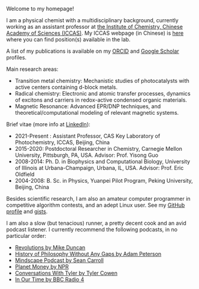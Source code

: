 Welcome to my homepage!

I am a physical chemist with a multidisciplinary background, currently working as an assistant professor at [the Institute of Chemistry, Chinese Academy of Sciences (ICCAS)](http://www.iccas.ac.cn). My ICCAS webpage (in Chinese) is [here](http://jczhao.iccas.ac.cn/jkli) where you can find position(s) available in the lab. 

A list of my publications is available on my [ORCID](https://orcid.org/0000-0003-3355-6518) and [Google Scholar](https://scholar.google.com/citations?user=MAgDzgwAAAAJ&view_op=list_works&sortby=pubdate) profiles. 

Main research areas:
 
 - Transition metal chemistry: Mechanistic studies of photocatalysts with active centers containing d-block metals.
 - Radical chemistry: Electronic and atomic transfer processes, dynamics of excitons and carriers in redox-active condensed organic materials.
 - Magnetic Resonance: Advanced EPR/DNP techniques, and theoretical/computational modeling of relevant magnetic systems.

Brief vitae (more info at [LinkedIn](https://www.linkedin.com/in/lijikun)):

 - 2021-Present : Assistant Professor, CAS Key Laboratory of Photochemistry, ICCAS, Beijing, China
 - 2015-2020: Postdoctoral Researcher in Chemistry, Carnegie Mellon University, Pittsburgh, PA, USA. Advisor: Prof. Yisong Guo
 - 2008-2014: Ph. D. in Biophysics and Computational Biology, University of Illinois at Urbana-Champaign, Urbana, IL, USA. Advisor: Prof. Eric Oldfield
 - 2004-2008: B. Sc. in Physics, Yuanpei Pilot Program, Peking University, Beijing, China

Besides scientific research, I am also an amateur computer programmer in competitive algorithm contests, and an adept Linux user. See my [GitHub profile](https://github.com/lijikun) and [gists](https://gist.github.com/lijikun/).

I am also a slow (but tenacious) runner, a pretty decent cook and an avid podcast listener. I currently recommend the following podcasts, in no particular order:

- [Revolutions by Mike Duncan](https://www.revolutionspodcast.com)
- [History of Philosophy Without Any Gaps by Adam Peterson](https://historyofphilosophy.net)
- [Mindscape Podcast by Sean Carroll](https://www.preposterousuniverse.com/podcast/)
- [Planet Money by NPR](https://www.npr.org/sections/money/)
- [Conversations With Tyler by Tyler Cowen](https://medium.com/conversations-with-tyler)
- [In Our Time by BBC Radio 4](https://www.bbc.co.uk/programmes/b006qykl/episodes/downloads)


